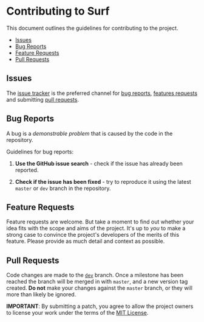 Contributing to Surf
====================
This document outlines the guidelines for contributing to the project.


* [Issues](#issues)
* [Bug Reports](#bug-reports)
* [Feature Requests](#feature-requests)
* [Pull Requests](#pull-requests)


## Issues

The [issue tracker](https://github.com/headzoo/surf/issues) is
the preferred channel for [bug reports](#bug-reports), [features requests](#feature-requests)
and submitting [pull requests](#pull-requests).


## Bug Reports

A bug is a _demonstrable problem_ that is caused by the code in the repository.

Guidelines for bug reports:

1. **Use the GitHub issue search** - check if the issue has already been reported.

2. **Check if the issue has been fixed** - try to reproduce it using the latest `master` or `dev` branch
in the repository.


## Feature Requests

Feature requests are welcome. But take a moment to find out whether your idea
fits with the scope and aims of the project. It's up to *you* to make a strong
case to convince the project's developers of the merits of this feature. Please
provide as much detail and context as possible.


## Pull Requests

Code changes are made to the [`dev`](https://github.com/headzoo/surf/tree/dev) branch.
Once a milestone has been reached the branch will be merged in with `master`, and a new
version tag created. **Do not** make your changes against the `master` branch, or they
will more than likely be ignored.


**IMPORTANT**: By submitting a patch, you agree to allow the project owners to
license your work under the terms of the [MIT License](LICENSE.md).
